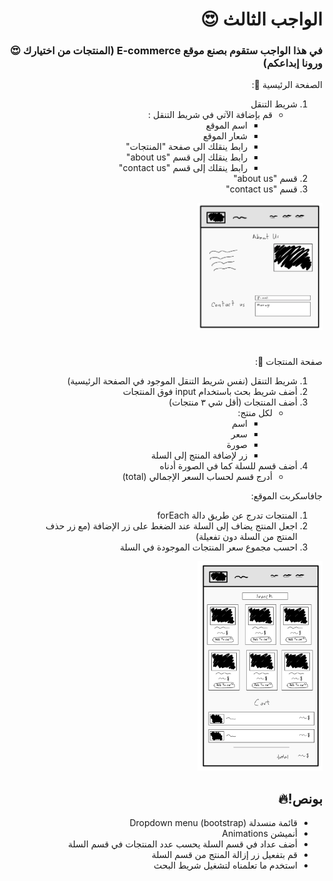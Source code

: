 <div dir=rtl> 

  <h1> الواجب الثالث 😍 </h1>
  <h3>في هذا الواجب ستقوم بصنع موقع E-commerce (المنتجات من اختيارك 😍 ورونا إبداعكم)</h3>
  
الصفحة الرئيسية 🏡:
1. شريط التنقل 
    - قم بإضافة الآتي في شريط التنقل :
      * اسم الموقع
      * شعار الموقع
      * رابط ينقلك الى صفحة "المنتجات"
      * رابط ينقلك إلى قسم "about us"
      * رابط ينقلك إلى قسم "contact us"
2. قسم  "about us"
3. قسم "contact us"
  <img src="./wireframe1.jpg" alt="wireframe" width="200"/>
  <h1></h1>
صفحة  المنتجات 🧥:
  
1. شريط التنقل (نفس شريط التنقل الموجود في الصفحة الرئيسية)
2. أضف شريط بحث باستخدام input فوق المنتجات
3. أضف المنتجات  (أقل شي ٣ منتجات)
    - لكل منتج:
      * اسم
      * سعر
      * صورة
      * زر لإضافة المنتج  إلى السلة
4. أضف قسم للسلة كما في الصورة أدناه
   - أدرج قسم لحساب السعر الإجمالي (total)
  
جافاسكربت الموقع:
1. المنتجات تدرج عن طريق دالة forEach
2. اجعل المنتج يضاف إلى السلة عند الضغط على زر الإضافة (مع زر حذف المنتج من السلة دون تفعيلة)
3. احسب مجموع سعر المنتجات الموجودة في السلة
<img src="./wireframe2.jpg" alt="wireframe" width="200"/>

## بونص!🔥
* قائمة منسدلة Dropdown menu (bootstrap)
* أنميشن Animations
* أضف عداد في قسم السلة يحسب عدد المنتجات في قسم السلة
* قم بتفعيل زر إزالة المنتج من قسم السلة
* استخدم ما تعلمناه لتشغيل شريط البحث

</div>
